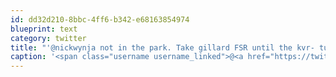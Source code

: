 ```yaml
---
id: dd32d210-8bbc-4ff6-b342-e68163854974
blueprint: text
category: twitter
title: "'@nickwynja not in the park. Take gillard FSR until the kvr- turn left and follow kvr to the trestle"
caption: '<span class="username username_linked">@<a href="https://twitter.com/nickwynja" title="Nick Wynja">nickwynja</a></span> not in the park. Take gillard FSR until the kvr- turn left and follow kvr to the trestle'
---
```

